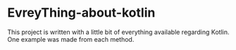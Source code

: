 # EvreyThing-about-kotlin

This project is written with a little bit of everything available regarding Kotlin. 
One example was made from each method.